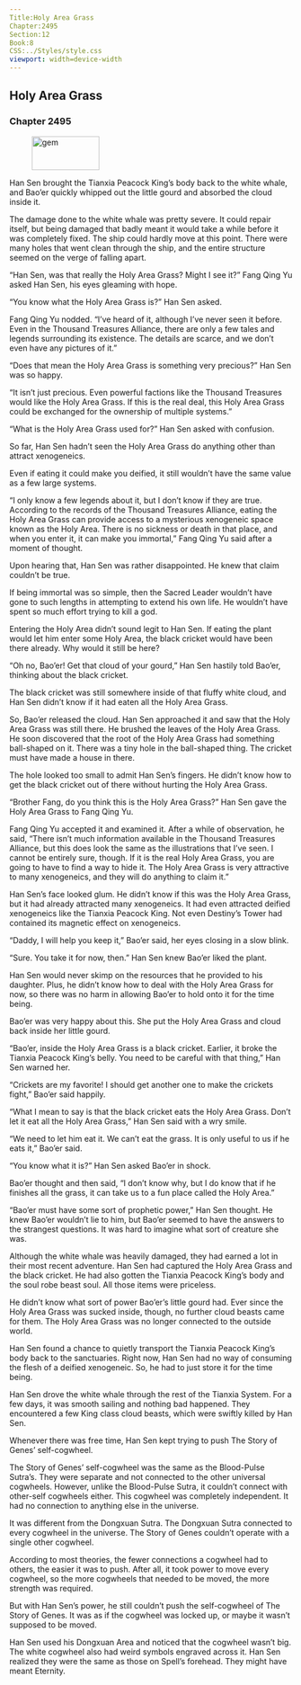 ```yaml
---
Title:Holy Area Grass 
Chapter:2495 
Section:12 
Book:8 
CSS:../Styles/style.css 
viewport: width=device-width
---
```

  
## Holy Area Grass
### Chapter 2495
  
<figure>
	<img src="../Images/gem.gif" alt="gem" id="gem" width="120" height="60" />
</figure>
  

  
Han Sen brought the Tianxia Peacock King’s body back to the white whale, and Bao’er quickly whipped out the little gourd and absorbed the cloud inside it.

The damage done to the white whale was pretty severe. It could repair itself, but being damaged that badly meant it would take a while before it was completely fixed. The ship could hardly move at this point. There were many holes that went clean through the ship, and the entire structure seemed on the verge of falling apart.

“Han Sen, was that really the Holy Area Grass? Might I see it?” Fang Qing Yu asked Han Sen, his eyes gleaming with hope.

“You know what the Holy Area Grass is?” Han Sen asked.

Fang Qing Yu nodded. “I’ve heard of it, although I’ve never seen it before. Even in the Thousand Treasures Alliance, there are only a few tales and legends surrounding its existence. The details are scarce, and we don’t even have any pictures of it.”

“Does that mean the Holy Area Grass is something very precious?” Han Sen was so happy.

“It isn’t just precious. Even powerful factions like the Thousand Treasures would like the Holy Area Grass. If this is the real deal, this Holy Area Grass could be exchanged for the ownership of multiple systems.”

“What is the Holy Area Grass used for?” Han Sen asked with confusion.

So far, Han Sen hadn’t seen the Holy Area Grass do anything other than attract xenogeneics.

Even if eating it could make you deified, it still wouldn’t have the same value as a few large systems.

“I only know a few legends about it, but I don’t know if they are true. According to the records of the Thousand Treasures Alliance, eating the Holy Area Grass can provide access to a mysterious xenogeneic space known as the Holy Area. There is no sickness or death in that place, and when you enter it, it can make you immortal,” Fang Qing Yu said after a moment of thought.

Upon hearing that, Han Sen was rather disappointed. He knew that claim couldn’t be true.

If being immortal was so simple, then the Sacred Leader wouldn’t have gone to such lengths in attempting to extend his own life. He wouldn’t have spent so much effort trying to kill a god.

Entering the Holy Area didn’t sound legit to Han Sen. If eating the plant would let him enter some Holy Area, the black cricket would have been there already. Why would it still be here?

“Oh no, Bao’er! Get that cloud of your gourd,” Han Sen hastily told Bao’er, thinking about the black cricket.

The black cricket was still somewhere inside of that fluffy white cloud, and Han Sen didn’t know if it had eaten all the Holy Area Grass.

So, Bao’er released the cloud. Han Sen approached it and saw that the Holy Area Grass was still there. He brushed the leaves of the Holy Area Grass. He soon discovered that the root of the Holy Area Grass had something ball-shaped on it. There was a tiny hole in the ball-shaped thing. The cricket must have made a house in there.

The hole looked too small to admit Han Sen’s fingers. He didn’t know how to get the black cricket out of there without hurting the Holy Area Grass.

“Brother Fang, do you think this is the Holy Area Grass?” Han Sen gave the Holy Area Grass to Fang Qing Yu.

Fang Qing Yu accepted it and examined it. After a while of observation, he said, “There isn’t much information available in the Thousand Treasures Alliance, but this does look the same as the illustrations that I’ve seen. I cannot be entirely sure, though. If it is the real Holy Area Grass, you are going to have to find a way to hide it. The Holy Area Grass is very attractive to many xenogeneics, and they will do anything to claim it.”

Han Sen’s face looked glum. He didn’t know if this was the Holy Area Grass, but it had already attracted many xenogeneics. It had even attracted deified xenogeneics like the Tianxia Peacock King. Not even Destiny’s Tower had contained its magnetic effect on xenogeneics.

“Daddy, I will help you keep it,” Bao’er said, her eyes closing in a slow blink.

“Sure. You take it for now, then.” Han Sen knew Bao’er liked the plant.

Han Sen would never skimp on the resources that he provided to his daughter. Plus, he didn’t know how to deal with the Holy Area Grass for now, so there was no harm in allowing Bao’er to hold onto it for the time being.

Bao’er was very happy about this. She put the Holy Area Grass and cloud back inside her little gourd.

“Bao’er, inside the Holy Area Grass is a black cricket. Earlier, it broke the Tianxia Peacock King’s belly. You need to be careful with that thing,” Han Sen warned her.

“Crickets are my favorite! I should get another one to make the crickets fight,” Bao’er said happily.

“What I mean to say is that the black cricket eats the Holy Area Grass. Don’t let it eat all the Holy Area Grass,” Han Sen said with a wry smile.

“We need to let him eat it. We can’t eat the grass. It is only useful to us if he eats it,” Bao’er said.

“You know what it is?” Han Sen asked Bao’er in shock.

Bao’er thought and then said, “I don’t know why, but I do know that if he finishes all the grass, it can take us to a fun place called the Holy Area.”

“Bao’er must have some sort of prophetic power,” Han Sen thought. He knew Bao’er wouldn’t lie to him, but Bao’er seemed to have the answers to the strangest questions. It was hard to imagine what sort of creature she was.

Although the white whale was heavily damaged, they had earned a lot in their most recent adventure. Han Sen had captured the Holy Area Grass and the black cricket. He had also gotten the Tianxia Peacock King’s body and the soul robe beast soul. All those items were priceless.

He didn’t know what sort of power Bao’er’s little gourd had. Ever since the Holy Area Grass was sucked inside, though, no further cloud beasts came for them. The Holy Area Grass was no longer connected to the outside world.

Han Sen found a chance to quietly transport the Tianxia Peacock King’s body back to the sanctuaries. Right now, Han Sen had no way of consuming the flesh of a deified xenogeneic. So, he had to just store it for the time being.

Han Sen drove the white whale through the rest of the Tianxia System. For a few days, it was smooth sailing and nothing bad happened. They encountered a few King class cloud beasts, which were swiftly killed by Han Sen.

Whenever there was free time, Han Sen kept trying to push The Story of Genes’ self-cogwheel.

The Story of Genes’ self-cogwheel was the same as the Blood-Pulse Sutra’s. They were separate and not connected to the other universal cogwheels. However, unlike the Blood-Pulse Sutra, it couldn’t connect with other-self cogwheels either. This cogwheel was completely independent. It had no connection to anything else in the universe.

It was different from the Dongxuan Sutra. The Dongxuan Sutra connected to every cogwheel in the universe. The Story of Genes couldn’t operate with a single other cogwheel.

According to most theories, the fewer connections a cogwheel had to others, the easier it was to push. After all, it took power to move every cogwheel, so the more cogwheels that needed to be moved, the more strength was required.

But with Han Sen’s power, he still couldn’t push the self-cogwheel of The Story of Genes. It was as if the cogwheel was locked up, or maybe it wasn’t supposed to be moved.

Han Sen used his Dongxuan Area and noticed that the cogwheel wasn’t big. The white cogwheel also had weird symbols engraved across it. Han Sen realized they were the same as those on Spell’s forehead. They might have meant Eternity.